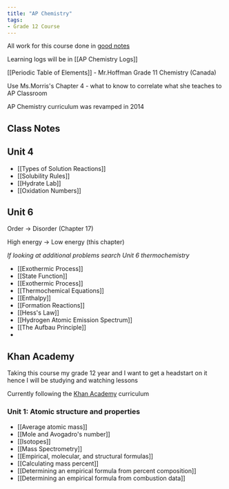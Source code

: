 ```yaml
---
title: "AP Chemistry"
tags:
- Grade 12 Course
---
```

All work for this course done in [good notes](https://share.goodnotes.com/s/4Z8Qq60OLNiNoMtlv7w4bU)

Learning logs will be in [[AP Chemistry Logs]]

[[Periodic Table of Elements]] - Mr.Hoffman Grade 11 Chemistry (Canada)

Use Ms.Morris's Chapter 4 - what to know to correlate what she teaches to AP Classroom

AP Chemistry curriculum was revamped in 2014

## Class Notes
## Unit 4

-  [[Types of Solution Reactions]]
- [[Solubility Rules]]
- [[Hydrate Lab]]
- [[Oxidation Numbers]]

## Unit 6

Order -> Disorder (Chapter 17)

High energy -> Low energy (this chapter)

*If looking at additional problems search Unit 6 thermochemistry*

- [[Exothermic Process]]
- [[State Function]]
- [[Exothermic Process]]
- [[Thermochemical Equations]]
- [[Enthalpy]]
- [[Formation Reactions]]
- [[Hess's Law]]
- [[Hydrogen Atomic Emission Spectrum]]
- [[The Aufbau Principle]]
- 
## Khan Academy

Taking this course my grade 12 year and I want to get a headstart on it hence I will be studying and watching lessons

Currently following the [Khan Academy](https://www.khanacademy.org/science/ap-chemistry-beta) curriculum
### Unit 1: Atomic structure and properties

- [[Average atomic mass]]
- [[Mole and Avogadro's number]]
- [[Isotopes]]
- [[Mass Spectrometry]]
- [[Empirical, molecular, and structural formulas]]
- [[Calculating mass percent]]
- [[Determining an empirical formula from percent composition]]
- [[Determining an empirical formula from combustion data]]

